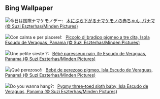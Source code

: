 ## Bing Wallpaper
![](https://www.bing.com/th?id=OHR.PygmySloth_JA-JP1472166927_UHD.jpg&w=1000)今日は国際ナマケモノデー:&nbsp;&ensp;[木にぶら下がるナマケモノの赤ちゃん, パナマ (© Suzi Eszterhas/Minden Pictures)](https://www.bing.com/th?id=OHR.PygmySloth_JA-JP1472166927_UHD.jpg)
<br><br/>
![](https://www.bing.com/th?id=OHR.PygmySloth_IT-IT6815817585_UHD.jpg&w=1000)Con calma e per piacere!:&nbsp;&ensp;[Piccolo di bradipo pigmeo a tre dita, Isola Escudo de Veraguas, Panama (© Suzi Eszterhas/Minden Pictures)](https://www.bing.com/th?id=OHR.PygmySloth_IT-IT6815817585_UHD.jpg)
<br><br/>
![](https://www.bing.com/th?id=OHR.PygmySloth_FR-FR4389776641_UHD.jpg&w=1000)Une petite sieste ?:&nbsp;&ensp;[Bébé paresseux nain, île Escudo de Veraguas, Panama (© Suzi Eszterhas/Minden Pictures)](https://www.bing.com/th?id=OHR.PygmySloth_FR-FR4389776641_UHD.jpg)
<br><br/>
![](https://www.bing.com/th?id=OHR.PygmySloth_ES-ES3200291447_UHD.jpg&w=1000)¡Qué perezoso!:&nbsp;&ensp;[Bebé de perezoso pigmeo, Isla Escudo de Veraguas, Panamá (© Suzi Eszterhas/Minden Pictures)](https://www.bing.com/th?id=OHR.PygmySloth_ES-ES3200291447_UHD.jpg)
<br><br/>
![](https://www.bing.com/th?id=OHR.PygmySloth_EN-GB3183827420_UHD.jpg&w=1000)Do you wanna hang?:&nbsp;&ensp;[Pygmy three-toed sloth baby, Isla Escudo de Veraguas, Panama (© Suzi Eszterhas/Minden Pictures)](https://www.bing.com/th?id=OHR.PygmySloth_EN-GB3183827420_UHD.jpg)
<br><br/>
